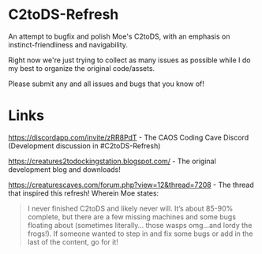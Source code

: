 # C2toDS-Refresh
An attempt to bugfix and polish Moe's C2toDS, with an emphasis on instinct-friendliness and navigability.

Right now we're just trying to collect as many issues as possible while I do my best to organize the original code/assets.

Please submit any and all issues and bugs that you know of!

# Links 

https://discordapp.com/invite/zRR8PdT - The CAOS Coding Cave Discord (Development discussion in #C2toDS-Refresh)

https://creatures2todockingstation.blogspot.com/ - The original development blog and downloads!

https://creaturescaves.com/forum.php?view=12&thread=7208 - The thread that inspired this refresh! Wherein Moe states:
>  I never finished C2toDS and likely never will. It’s about 85-90% complete, but there are a few missing machines and some bugs floating about (sometimes literally… those wasps omg…and lordy the frogs!). If someone wanted to step in and fix some bugs or add in the last of the content, go for it!
